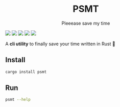 
<h1 align=center>PSMT</h1>
<div align=center>Pleeease save my time</div>

<span></span>

[![][github-badge]][github-url]
[![][cargo-badge]][cargo-url]
[![][docs-badge]][docs-url]
[![][status-badge]][status-url]
[![][license-badge]][license-url]

[github-badge]: https://img.shields.io/badge/github-hadronomy/psmt-8da0cb?style=for-the-badge&labelColor=555555&logo=github
[github-url]: https://github.com/hadronomy/psmt-rs
[cargo-badge]: https://img.shields.io/crates/v/psmt.svg?style=for-the-badge&color=fc8d62&logo=rust
[cargo-url]: https://crates.io/crates/psmt
[docs-badge]: https://img.shields.io/badge/docs.rs-psmt-66c2a5?style=for-the-badge&labelColor=555555&logo=docs.rs
[docs-url]: https://docs.rs/psmt
[status-badge]: https://img.shields.io/github/actions/workflow/status/hadronomy/psmt-rs/ci.yml?branch=main&style=for-the-badge
[status-url]: https://github.com/hadronomy/psmt/actions?query=branch%3Amain
[license-badge]: https://img.shields.io/github/license/Hadronomy/psmt-rs?label=LICENSE&style=for-the-badge
[license-url]: LICENSE

A **cli utility** to finally save your time written in Rust 🦀

## Install

```bash
cargo install psmt
```

## Run

```bash
psmt --help
```
